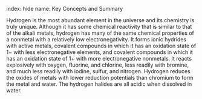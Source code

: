 index: hide
name: Key Concepts and Summary

Hydrogen is the most abundant element in the universe and its chemistry is truly unique. Although it has some chemical reactivity that is similar to that of the alkali metals, hydrogen has many of the same chemical properties of a nonmetal with a relatively low electronegativity. It forms ionic hydrides with active metals, covalent compounds in which it has an oxidation state of 1− with less electronegative elements, and covalent compounds in which it has an oxidation state of 1+ with more electronegative nonmetals. It reacts explosively with oxygen, fluorine, and chlorine, less readily with bromine, and much less readily with iodine, sulfur, and nitrogen. Hydrogen reduces the oxides of metals with lower reduction potentials than chromium to form the metal and water. The hydrogen halides are all acidic when dissolved in water.
